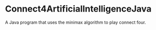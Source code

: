 # Connect4ArtificialIntelligenceJava
A Java program  that uses the minimax algorithm to play connect four. 
